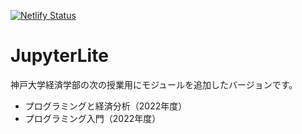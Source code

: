 [![Netlify Status](https://api.netlify.com/api/v1/badges/161ffccd-e8db-4de2-b82b-2f70139b9ea4/deploy-status)](https://app.netlify.com/sites/py4class/deploys)

# JupyterLite

神戸大学経済学部の次の授業用にモジュールを追加したバージョンです。
* プログラミングと経済分析（2022年度）
* プログラミング入門（2022年度）
